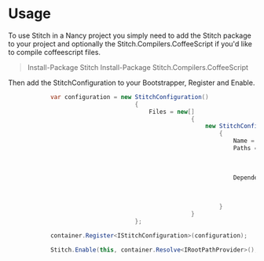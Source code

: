 # Usage
To use Stitch in a Nancy project you simply need to add the Stitch package to your project and optionally the Stitch.Compilers.CoffeeScript if you'd like to compile coffeescript files.

> Install-Package Stitch
> Install-Package Stitch.Compilers.CoffeeScript

Then add the StitchConfiguration to your Bootstrapper, Register and Enable.

```csharp
            var configuration = new StitchConfiguration()
                                    {
                                        Files = new[]
                                                    {
                                                        new StitchConfiguration()
                                                            {
                                                                Name = "/Scripts/app.stitch",
                                                                Paths = new[]
                                                                            {
                                                                                "Scripts/App"
                                                                            },
                                                                Dependencies = new[]
                                                                            {
                                                                                "Scripts/jquery.js"
                                                                            }
                                                            }
                                                    }
                                    };

            container.Register<IStitchConfiguration>(configuration);

            Stitch.Enable(this, container.Resolve<IRootPathProvider>(), container.Resolve<IStitchConfiguration>());
```

